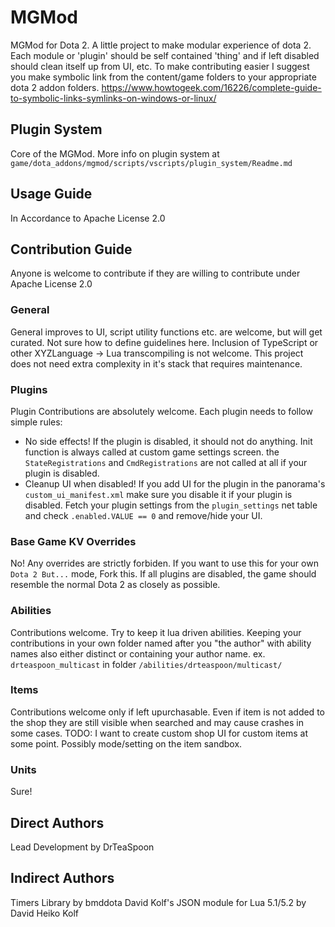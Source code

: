# MGMod
MGMod for Dota 2. A little project to make modular experience of dota 2. Each module or 'plugin' should be self contained 'thing' and if left disabled should clean itself up from UI, etc.
To make contributing easier I suggest you make symbolic link from the content/game folders to your appropriate dota 2 addon folders.
https://www.howtogeek.com/16226/complete-guide-to-symbolic-links-symlinks-on-windows-or-linux/

## Plugin System
Core of the MGMod.
More info on plugin system at `game/dota_addons/mgmod/scripts/vscripts/plugin_system/Readme.md`

## Usage Guide
In Accordance to Apache License 2.0

## Contribution Guide
Anyone is welcome to contribute if they are willing to contribute under Apache License 2.0
### General
General improves to UI, script utility functions etc. are welcome, but will get curated. Not sure how to define guidelines here.
Inclusion of TypeScript or other XYZLanguage -> Lua transcompiling is not welcome. This project does not need extra complexity in it's stack that requires maintenance.
### Plugins
Plugin Contributions are absolutely welcome. Each plugin needs to follow simple rules:
- No side effects! If the plugin is disabled, it should not do anything. Init function is always called at custom game settings screen. the `StateRegistrations` and `CmdRegistrations` are not called at all if your plugin is disabled.
- Cleanup UI when disabled! If you add UI for the plugin in the panorama's `custom_ui_manifest.xml` make sure you disable it if your plugin is disabled. Fetch your plugin settings from the `plugin_settings` net table and check `.enabled.VALUE == 0` and remove/hide your UI.
### Base Game KV Overrides
No! Any overrides are strictly forbiden. If you want to use this for your own `Dota 2 But...` mode, Fork this.
If all plugins are disabled, the game should resemble the normal Dota 2 as closely as possible.

### Abilities
Contributions welcome. Try to keep it lua driven abilities. Keeping your contributions in your own folder named after you "the author" with ability names also either distinct or containing your author name.
ex. `drteaspoon_multicast` in folder `/abilities/drteaspoon/multicast/`

### Items
Contributions welcome only if left upurchasable. Even if item is not added to the shop they are still visible when searched and may cause crashes in some cases.
TODO: I want to create custom shop UI for custom items at some point. Possibly mode/setting on the item sandbox.

### Units
Sure!

## Direct Authors
Lead Development by DrTeaSpoon

## Indirect Authors
Timers Library by bmddota
David Kolf's JSON module for Lua 5.1/5.2 by David Heiko Kolf